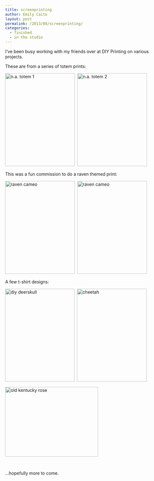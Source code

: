 ```yaml
---
title: screenprinting
author: Emily Caito
layout: post
permalink: /2013/08/screenprinting/
categories:
  - finished
  - in the studio
---
```

I&#8217;ve been busy working with my friends over at DIY Printing on various projects.

These are from a series of totem prints:

[<img class="alignnone size-medium wp-image-123" alt="n.a. totem 1" src="http://emilycaito.com/wp-content/uploads/2013/08/IMG_1355-225x300.jpg" width="225" height="300" />][1]  [<img class="alignnone size-medium wp-image-124" alt="n.a. totem 2" src="http://emilycaito.com/wp-content/uploads/2013/08/IMG_1525-225x300.jpg" width="225" height="300" />][2]

This was a fun commission to do a raven themed print:

[<img class="alignnone size-medium wp-image-126" alt="raven cameo " src="http://emilycaito.com/wp-content/uploads/2013/08/IMG_17401-225x300.jpg" width="225" height="300" />][3]  [<img class="alignnone size-medium wp-image-128" alt="raven cameo" src="http://emilycaito.com/wp-content/uploads/2013/08/IMG_17421-225x300.jpg" width="225" height="300" />][4]

A few t-shirt designs:

[<img class="alignnone size-medium wp-image-130" alt="diy deerskull" src="http://emilycaito.com/wp-content/uploads/2013/08/PRE_2011-12-19-2051011-224x300.jpg" width="224" height="300" />][5]  [<img class="alignnone size-medium wp-image-132" alt="cheetah" src="http://emilycaito.com/wp-content/uploads/2013/08/IMG_13201-225x300.jpg" width="225" height="300" />][6]

[<img class="alignnone size-medium wp-image-133" alt="old kentucky rose" src="http://emilycaito.com/wp-content/uploads/2013/08/IMG_1351-300x225.jpg" width="300" height="225" />][7]

&nbsp;

&#8230;hopefully more to come.

&nbsp;

 [1]: http://emilycaito.com/wp-content/uploads/2013/08/IMG_1355.jpg
 [2]: http://emilycaito.com/wp-content/uploads/2013/08/IMG_1525.jpg
 [3]: http://emilycaito.com/wp-content/uploads/2013/08/IMG_17401.jpg
 [4]: http://emilycaito.com/wp-content/uploads/2013/08/IMG_17421.jpg
 [5]: http://emilycaito.com/wp-content/uploads/2013/08/PRE_2011-12-19-2051011.jpg
 [6]: http://emilycaito.com/wp-content/uploads/2013/08/IMG_13201.jpg
 [7]: http://emilycaito.com/wp-content/uploads/2013/08/IMG_1351.jpg